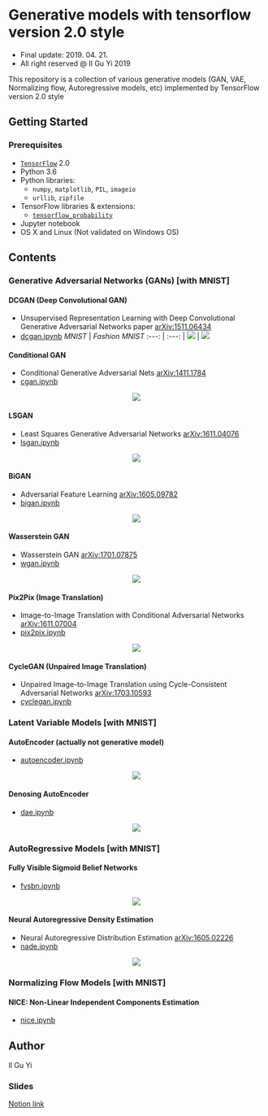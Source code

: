 # Generative models with tensorflow version 2.0 style
* Final update: 2019. 04. 21.
* All right reserved @ Il Gu Yi 2019

This repository is a collection of various generative models (GAN, VAE, Normalizing flow, Autoregressive models, etc)
implemented by TensorFlow version 2.0 style


## Getting Started

### Prerequisites
* [`TensorFlow`](https://www.tensorflow.org) 2.0
* Python 3.6
* Python libraries:
  * `numpy`, `matplotlib`, `PIL`, `imageio`
  * `urllib`, `zipfile`
* TensorFlow libraries & extensions:
  * [`tensorflow_probability`](https://www.tensorflow.org/probability/)
* Jupyter notebook
* OS X and Linux (Not validated on Windows OS)


## Contents

### Generative Adversarial Networks (GANs) [with MNIST]

#### DCGAN (Deep Convolutional GAN)
* Unsupervised Representation Learning with Deep Convolutional
Generative Adversarial Networks paper [arXiv:1511.06434](https://arxiv.org/abs/1511.06434)
* [dcgan.ipynb](https://nbviewer.jupyter.org/github/ilguyi/generative.models.tensorflow.v2/blob/master/gans/dcgan.ipynb)
*MNIST* | *Fashion MNIST*
:---: | :---: |
<img src='https://user-images.githubusercontent.com/11681225/56466492-f3612480-644d-11e9-9e8f-0e3a63b5036d.gif'> | <img src='https://user-images.githubusercontent.com/11681225/56466506-0f64c600-644e-11e9-8ff9-4d003285a234.gif'>


#### Conditional GAN
* Conditional Generative Adversarial Nets [arXiv:1411.1784](https://arxiv.org/abs/1411.1784)
* [cgan.ipynb](https://nbviewer.jupyter.org/github/ilguyi/generative.models.tensorflow.v2/blob/master/gans/cgan.ipynb)
<div align="center">
<img src='https://user-images.githubusercontent.com/11681225/55290776-80e2c300-5412-11e9-8ff8-340097be2375.gif'>
</div>


#### LSGAN
* Least Squares Generative Adversarial Networks [arXiv:1611.04076](https://arxiv.org/abs/1611.04076)
* [lsgan.ipynb](https://nbviewer.jupyter.org/github/ilguyi/generative.models.tensorflow.v2/blob/master/gans/lsgan.ipynb)
<div align="center">
<img src='https://user-images.githubusercontent.com/11681225/55290789-a7a0f980-5412-11e9-808f-d176012ca56c.gif'>
</div>


#### BiGAN
* Adversarial Feature Learning [arXiv:1605.09782](https://arxiv.org/abs/1605.09782)
* [bigan.ipynb](https://nbviewer.jupyter.org/github/ilguyi/generative.models.tensorflow.v2/blob/master/gans/bigan.ipynb)
<div align="center">
<img src='https://user-images.githubusercontent.com/11681225/55290791-b8ea0600-5412-11e9-8683-57b84f1052c7.gif'>
</div>


#### Wasserstein GAN
* Wasserstein GAN [arXiv:1701.07875](https://arxiv.org/abs/1701.07875)
* [wgan.ipynb](https://nbviewer.jupyter.org/github/ilguyi/generative.models.tensorflow.v2/blob/master/gans/wgan.ipynb)
<div align="center">
<img src='https://user-images.githubusercontent.com/11681225/55290796-ce5f3000-5412-11e9-9618-36472625e2c3.gif'>
</div>


#### Pix2Pix (Image Translation)
* Image-to-Image Translation with Conditional Adversarial Networks [arXiv:1611.07004](https://arxiv.org/abs/1611.07004)
* [pix2pix.ipynb](https://nbviewer.jupyter.org/github/ilguyi/generative.models.tensorflow.v2/blob/master/gans/pix2pix.ipynb)
<div align="center">
<img src='https://user-images.githubusercontent.com/11681225/51429242-195d0a00-1c50-11e9-8c11-1b19cf86eee8.gif'>
</div>


#### CycleGAN (Unpaired Image Translation)
* Unpaired Image-to-Image Translation using Cycle-Consistent Adversarial Networks [arXiv:1703.10593](https://arxiv.org/abs/1703.10593)
* [cyclegan.ipynb](https://nbviewer.jupyter.org/github/ilguyi/generative.models.tensorflow.v2/blob/master/gans/cyclegan.ipynb)




### Latent Variable Models [with MNIST]

#### AutoEncoder (actually not generative model)
* [autoencoder.ipynb](https://nbviewer.jupyter.org/github/ilguyi/generative.models.tensorflow.v2/blob/master/latentvariable/autoencoder.ipynb)
<div align="center">
<img src='https://user-images.githubusercontent.com/11681225/55270473-55f95180-52e2-11e9-8671-bd12983d53f4.gif'>
</div>


#### Denosing AutoEncoder
* [dae.ipynb](https://nbviewer.jupyter.org/github/ilguyi/generative.models.tensorflow.v2/blob/master/latentvariable/dae.ipynb)
<div align="center">
<img src='https://user-images.githubusercontent.com/11681225/55270736-0ae13d80-52e6-11e9-9ca1-a6310336db7a.gif'>
</div>


### AutoRegressive Models [with MNIST]

#### Fully Visible Sigmoid Belief Networks
* [fvsbn.ipynb](https://nbviewer.jupyter.org/github/ilguyi/generative.models.tensorflow.v2/blob/master/autoregressive/fvsbn.ipynb)
<div align="center">
<img src='https://user-images.githubusercontent.com/11681225/55416175-43646e00-55a9-11e9-9512-97970027e7fa.gif'>

</div>


#### Neural Autoregressive Density Estimation
* Neural Autoregressive Distribution Estimation [arXiv:1605.02226](https://arxiv.org/abs/1605.02226)
* [nade.ipynb](https://nbviewer.jupyter.org/github/ilguyi/generative.models.tensorflow.v2/blob/master/autoregressive/nade.ipynb)
<div align="center">
<img src='https://user-images.githubusercontent.com/11681225/55416194-4d866c80-55a9-11e9-8ffe-ed7d3de47d31.gif'>
</div>


### Normalizing Flow Models [with MNIST]

#### NICE: Non-Linear Independent Components Estimation
* [nice.ipynb](https://nbviewer.jupyter.org/github/ilguyi/generative.models.tensorflow.v2/blob/master/flow/nice.ipynb)



## Author
Il Gu Yi


### Slides
[Notion link](https://www.notion.so/Generative-models-4331d990702d40159cb163ff070f44e7)
